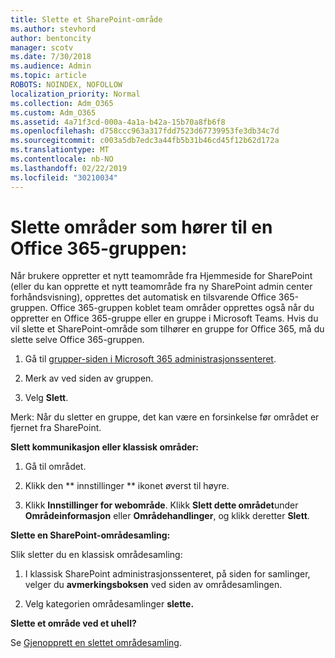 ```yaml
---
title: Slette et SharePoint-område
ms.author: stevhord
author: bentoncity
manager: scotv
ms.date: 7/30/2018
ms.audience: Admin
ms.topic: article
ROBOTS: NOINDEX, NOFOLLOW
localization_priority: Normal
ms.collection: Adm_O365
ms.custom: Adm_O365
ms.assetid: 4a71f3cd-000a-4a1a-b42a-15b70a8fb6f8
ms.openlocfilehash: d758ccc963a317fdd7523d67739953fe3db34c7d
ms.sourcegitcommit: c003a5db7edc3a44fb5b31b46cd45f12b62d172a
ms.translationtype: MT
ms.contentlocale: nb-NO
ms.lasthandoff: 02/22/2019
ms.locfileid: "30210034"
---
```

# <a name="delete-sites-that-belong-to-an-office-365-group"></a>Slette områder som hører til en Office 365-gruppen:

Når brukere oppretter et nytt teamområde fra Hjemmeside for SharePoint (eller du kan opprette et nytt teamområde fra ny SharePoint admin center forhåndsvisning), opprettes det automatisk en tilsvarende Office 365-gruppen. Office 365-gruppen koblet team områder opprettes også når du oppretter en Office 365-gruppe eller en gruppe i Microsoft Teams. Hvis du vil slette et SharePoint-område som tilhører en gruppe for Office 365, må du slette selve Office 365-gruppen. 
  
1. Gå til [grupper-siden i Microsoft 365 administrasjonssenteret](https://portal.office.com/adminportal/home#/groups).
    
2. Merk av ved siden av gruppen.
    
3. Velg **Slett**.
    
Merk: Når du sletter en gruppe, det kan være en forsinkelse før området er fjernet fra SharePoint.
  
**Slett kommunikasjon eller klassisk områder:**

1. Gå til området.
  
2. Klikk den ** innstillinger ** ikonet øverst til høyre. 
  
3. Klikk **Innstillinger for webområde**. Klikk **Slett dette området**under **Områdeinformasjon** eller **Områdehandlinger**, og klikk deretter **Slett**.
  
**Slette en SharePoint-områdesamling:**

Slik sletter du en klassisk områdesamling:
  
1. I klassisk SharePoint administrasjonssenteret, på siden for samlinger, velger du **avmerkingsboksen** ved siden av områdesamlingen. 
    
2. Velg kategorien områdesamlinger **slette.**
    
**Slette et område ved et uhell?**

Se [Gjenopprett en slettet områdesamling](https://go.microsoft.com/fwlink/?linkid=867660).
  

